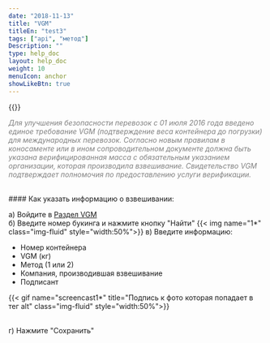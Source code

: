 ```yaml
---
date: "2018-11-13"
title: "VGM"
titleEn: "test3"
tags: ["api", "метод"]
Description: ""
type: help_doc
layout: help_doc
weight: 10
menuIcon: anchor
showLikeBtn: true
---
```


{{<alert icon="info-circle" color="alert11-light" text="Раздел VGM позволяет по номеру букинга искать контейнеры и указывать информацию о взвешивании для каждого контейнера." close="false">}}

<span style="color:gray"> *Для улучшения безопасности перевозок с 01 июля 2016 года введено единое требование VGM (подтверждение веса контейнера до погрузки) для международных перевозок. Согласно новым правилам в коносаменте или в ином сопроводительном документе должна быть указана верифицированная масса с обязательным указанием организации, которая производила взвешивание. Свидетельство VGM подтверждает полномочия по предоставлению услуги верификации.* </span>

<br/>
#### Как указать информацию о взвешивании:

а) Войдите в <a href="https://my.fesco.com/vgm" target="_blank">Раздел VGM </a> <br/>
б) Введите номер букинга и нажмите кнопку "Найти"
{{< img name="1*" class="img-fluid" style="width:50%">}}
в) Введите информацию:

* Номер контейнера
* VGM (кг)
* Метод (1 или 2)
* Компания, производившая взвешивание
* Подписант

{{< gif name="screencast1*" title="Подпись к фото которая попадает в тег alt" class="img-fluid" style="width:50%">}}

<br/>
г) Нажмите "Сохранить"
